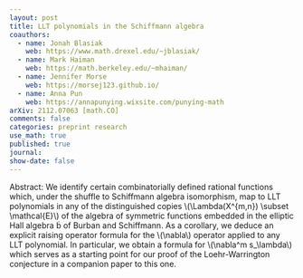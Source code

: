 ```yaml
---
layout: post
title: LLT polynomials in the Schiffmann algebra
coauthors: 
  - name: Jonah Blasiak
    web: https://www.math.drexel.edu/~jblasiak/
  - name: Mark Haiman
    web: https://math.berkeley.edu/~mhaiman/
  - name: Jennifer Morse
    web: https://morsej123.github.io/
  - name: Anna Pun
    web: https://annapunying.wixsite.com/punying-math
arXiv: 2112.07063 [math.CO]
comments: false
categories: preprint research
use_math: true
published: true
journal: 
show-date: false
---
```

Abstract: We identify certain combinatorially defined rational functions which, under the shuffle to Schiffmann algebra isomorphism, map to LLT polynomials in any of the distinguished copies \\(\Lambda(X^{m,n}) \subset \mathcal{E}\\) of the algebra of symmetric functions embedded in the elliptic Hall algebra  of Burban and Schiffmann. As a corollary, we deduce an explicit raising operator formula for the \\(\nabla\\) operator applied to any LLT polynomial. In particular, we obtain a formula for \\(\nabla^m s_\lambda\\) which serves as a starting point for our proof of the Loehr-Warrington conjecture in a companion paper to this one. 
